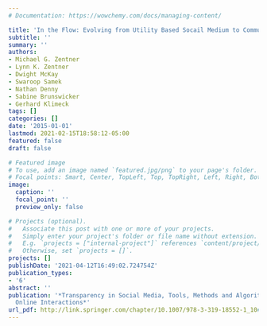 ```yaml
---
# Documentation: https://wowchemy.com/docs/managing-content/

title: 'In the Flow: Evolving from Utility Based Socail Medium to Community Peer'
subtitle: ''
summary: ''
authors:
- Michael G. Zentner
- Lynn K. Zentner
- Dwight McKay
- Swaroop Samek
- Nathan Denny
- Sabine Brunswicker
- Gerhard Klimeck
tags: []
categories: []
date: '2015-01-01'
lastmod: 2021-02-15T18:58:12-05:00
featured: false
draft: false

# Featured image
# To use, add an image named `featured.jpg/png` to your page's folder.
# Focal points: Smart, Center, TopLeft, Top, TopRight, Left, Right, BottomLeft, Bottom, BottomRight.
image:
  caption: ''
  focal_point: ''
  preview_only: false

# Projects (optional).
#   Associate this post with one or more of your projects.
#   Simply enter your project's folder or file name without extension.
#   E.g. `projects = ["internal-project"]` references `content/project/deep-learning/index.md`.
#   Otherwise, set `projects = []`.
projects: []
publishDate: '2021-04-12T16:49:02.724754Z'
publication_types:
- '6'
abstract: ''
publication: '*Transparency in Social Media, Tools, Methods and Algorithms for Mediating
  Online Interactions*'
url_pdf: http://link.springer.com/chapter/10.1007/978-3-319-18552-1_10#page-1
---
```

